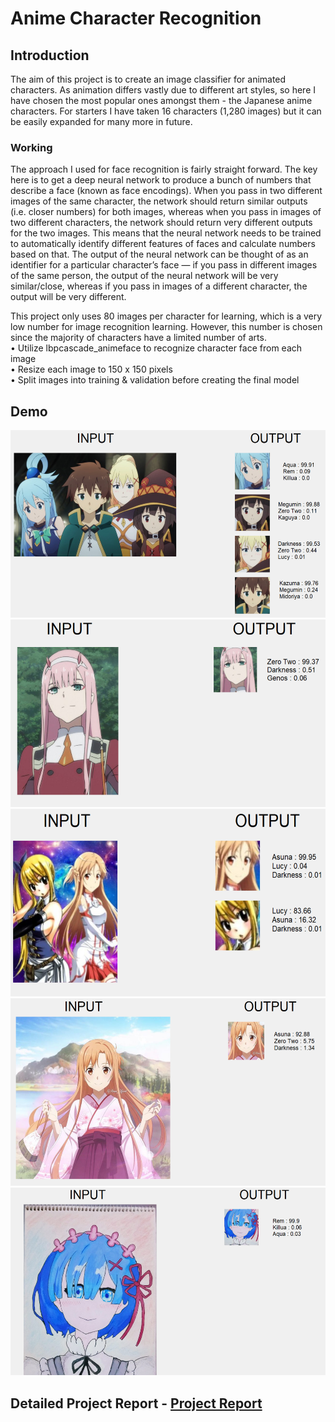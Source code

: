 # Anime Character Recognition

## Introduction
The aim of this project is to create an image classifier for animated characters. As animation differs vastly due to different art styles, so here I have chosen the most popular ones amongst them - the Japanese anime characters.
For starters I have taken 16 characters (1,280 images) but it can be easily expanded for many more in future.

### Working
The approach I used for face recognition is fairly straight forward. The key here is to get a deep neural network to produce a bunch of numbers that describe a face (known as face encodings). When you pass in two different images of the same character, the network should return similar outputs (i.e. closer numbers) for both images, whereas when you pass in images of two different characters, the network should return very different outputs for the two images. This means that the neural network needs to be trained to automatically identify different features of faces and calculate numbers based on that. The output of the neural network can be thought of as an identifier for a particular character’s face — if you pass in different images of the same person, the output of the neural network will be very similar/close, whereas if you pass in images of a different character, the output will be very different.

This project only uses 80 images per character for learning, which is a very low number for image recognition learning. However, this number is chosen since the majority of characters have a limited number of arts.<br>
•	Utilize lbpcascade_animeface to recognize character face from each image<br>
•	Resize each image to 150 x 150 pixels<br>
•	Split images into training & validation before creating the final model


## Demo

<img src="Screenshots/demo1.PNG" height=300>
<img src="Screenshots/demo2.PNG" height=300>
<img src="Screenshots/demo3.PNG" height=300>
<img src="Screenshots/demo4.PNG" height=300>
<img src="Screenshots/demo5.PNG" height=300>


## Detailed Project Report - <a href="https://hachiman20.github.io/Project%20Report.pdf" class="image fit">Project Report</a>
